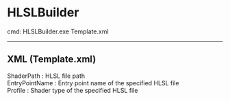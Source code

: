 # HLSLBuilder  
cmd: HLSLBuilder.exe Template.xml  
  
---
## XML (Template.xml)  
ShaderPath : HLSL file path  
EntryPointName : Entry point name of the specified HLSL file  
Profile : Shader type of the specified HLSL file  
